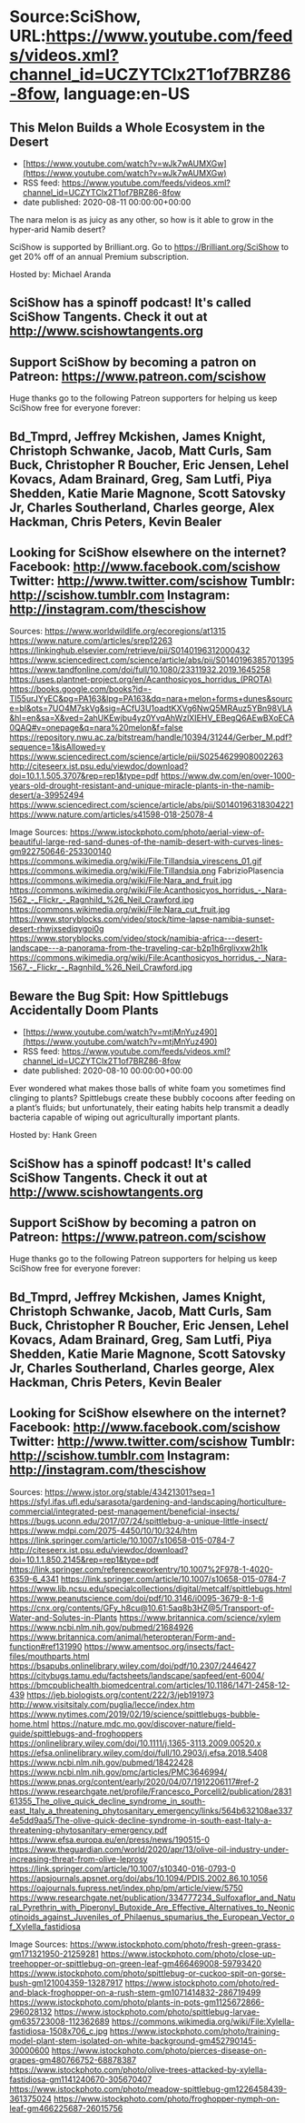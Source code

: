 # Source:SciShow, URL:https://www.youtube.com/feeds/videos.xml?channel_id=UCZYTClx2T1of7BRZ86-8fow, language:en-US

## This Melon Builds a Whole Ecosystem in the Desert
 - [https://www.youtube.com/watch?v=wJk7wAUMXGw](https://www.youtube.com/watch?v=wJk7wAUMXGw)
 - RSS feed: https://www.youtube.com/feeds/videos.xml?channel_id=UCZYTClx2T1of7BRZ86-8fow
 - date published: 2020-08-11 00:00:00+00:00

The nara melon is as juicy as any other, so how is it able to grow in the hyper-arid Namib desert?

SciShow is supported by Brilliant.org. Go to https://Brilliant.org/SciShow to get 20% off of an annual Premium subscription.

Hosted by: Michael Aranda 

SciShow has a spinoff podcast! It's called SciShow Tangents. Check it out at http://www.scishowtangents.org
----------
Support SciShow by becoming a patron on Patreon: https://www.patreon.com/scishow
----------
Huge thanks go to the following Patreon supporters for helping us keep SciShow free for everyone forever:

Bd_Tmprd, Jeffrey Mckishen, James Knight, Christoph Schwanke, Jacob, Matt Curls, Sam Buck, Christopher R Boucher, Eric Jensen, Lehel Kovacs, Adam Brainard, Greg, Sam Lutfi, Piya Shedden, Katie Marie Magnone, Scott Satovsky Jr, Charles Southerland, Charles george, Alex Hackman, Chris Peters, Kevin Bealer
----------
Looking for SciShow elsewhere on the internet?
Facebook: http://www.facebook.com/scishow
Twitter: http://www.twitter.com/scishow
Tumblr: http://scishow.tumblr.com
Instagram: http://instagram.com/thescishow
----------
Sources:
https://www.worldwildlife.org/ecoregions/at1315 https://www.nature.com/articles/srep12263 https://linkinghub.elsevier.com/retrieve/pii/S0140196312000432 https://www.sciencedirect.com/science/article/abs/pii/S0140196385701395 https://www.tandfonline.com/doi/full/10.1080/23311932.2019.1645258 https://uses.plantnet-project.org/en/Acanthosicyos_horridus_(PROTA) https://books.google.com/books?id=-TI55urJYyEC&pg=PA163&lpg=PA163&dq=nara+melon+forms+dunes&source=bl&ots=7UO4M7skVg&sig=ACfU3U1oadtKXVg6NwQ5MRAuz5YBn98VLA&hl=en&sa=X&ved=2ahUKEwjbu4yz0YvqAhWzlXIEHV_EBegQ6AEwBXoECA0QAQ#v=onepage&q=nara%20melon&f=false https://repository.nwu.ac.za/bitstream/handle/10394/31244/Gerber_M.pdf?sequence=1&isAllowed=y https://www.sciencedirect.com/science/article/pii/S0254629908002263 http://citeseerx.ist.psu.edu/viewdoc/download?doi=10.1.1.505.3707&rep=rep1&type=pdf https://www.dw.com/en/over-1000-years-old-drought-resistant-and-unique-miracle-plants-in-the-namib-desert/a-39952494 https://www.sciencedirect.com/science/article/abs/pii/S0140196318304221 https://www.nature.com/articles/s41598-018-25078-4

Image Sources:
https://www.istockphoto.com/photo/aerial-view-of-beautiful-large-red-sand-dunes-of-the-namib-desert-with-curves-lines-gm922750646-253300140 https://commons.wikimedia.org/wiki/File:Tillandsia_virescens_01.gif https://commons.wikimedia.org/wiki/File:Tillandsia.png FabrizioPlasencia https://commons.wikimedia.org/wiki/File:Nara_and_fruit.jpg https://commons.wikimedia.org/wiki/File:Acanthosicyos_horridus_-_Nara-1562_-_Flickr_-_Ragnhild_%26_Neil_Crawford.jpg https://commons.wikimedia.org/wiki/File:Nara_cut_fruit.jpg https://www.storyblocks.com/video/stock/time-lapse-namibia-sunset-desert-rhwjxsediqygoi0g https://www.storyblocks.com/video/stock/namibia-africa---desert-landscape---a-panorama-from-the-traveling-car-b2p1h6rglivxw2h1k https://commons.wikimedia.org/wiki/File:Acanthosicyos_horridus_-_Nara-1567_-_Flickr_-_Ragnhild_%26_Neil_Crawford.jpg

## Beware the Bug Spit: How Spittlebugs Accidentally Doom Plants
 - [https://www.youtube.com/watch?v=mtjMnYuz490](https://www.youtube.com/watch?v=mtjMnYuz490)
 - RSS feed: https://www.youtube.com/feeds/videos.xml?channel_id=UCZYTClx2T1of7BRZ86-8fow
 - date published: 2020-08-10 00:00:00+00:00

Ever wondered what makes those balls of white foam you sometimes find clinging to plants? Spittlebugs create these bubbly cocoons after feeding on a plant’s fluids; but unfortunately, their eating habits help transmit a deadly bacteria capable of wiping out agriculturally important plants.

Hosted by: Hank Green

SciShow has a spinoff podcast! It's called SciShow Tangents. Check it out at http://www.scishowtangents.org
----------
Support SciShow by becoming a patron on Patreon: https://www.patreon.com/scishow
----------
Huge thanks go to the following Patreon supporters for helping us keep SciShow free for everyone forever:

Bd_Tmprd, Jeffrey Mckishen, James Knight, Christoph Schwanke, Jacob, Matt Curls, Sam Buck, Christopher R Boucher, Eric Jensen, Lehel Kovacs, Adam Brainard, Greg, Sam Lutfi, Piya Shedden, Katie Marie Magnone, Scott Satovsky Jr, Charles Southerland, Charles george, Alex Hackman, Chris Peters, Kevin Bealer
----------
Looking for SciShow elsewhere on the internet?
Facebook: http://www.facebook.com/scishow
Twitter: http://www.twitter.com/scishow
Tumblr: http://scishow.tumblr.com
Instagram: http://instagram.com/thescishow
----------
Sources:
https://www.jstor.org/stable/43421301?seq=1
https://sfyl.ifas.ufl.edu/sarasota/gardening-and-landscaping/horticulture-commercial/integrated-pest-management/beneficial-insects/
https://bugs.uconn.edu/2017/07/24/spittlebug-a-unique-little-insect/
https://www.mdpi.com/2075-4450/10/10/324/htm
https://link.springer.com/article/10.1007/s10658-015-0784-7
http://citeseerx.ist.psu.edu/viewdoc/download?doi=10.1.1.850.2145&rep=rep1&type=pdf
https://link.springer.com/referenceworkentry/10.1007%2F978-1-4020-6359-6_4341
https://link.springer.com/article/10.1007/s10658-015-0784-7
https://www.lib.ncsu.edu/specialcollections/digital/metcalf/spittlebugs.html
https://www.peanutscience.com/doi/pdf/10.3146/i0095-3679-8-1-6
https://cnx.org/contents/GFy_h8cu@10.61:5aq8b3HZ@5/Transport-of-Water-and-Solutes-in-Plants
https://www.britannica.com/science/xylem
https://www.ncbi.nlm.nih.gov/pubmed/21684926
https://www.britannica.com/animal/heteropteran/Form-and-function#ref131990
https://www.amentsoc.org/insects/fact-files/mouthparts.html
https://bsapubs.onlinelibrary.wiley.com/doi/pdf/10.2307/2446427
https://citybugs.tamu.edu/factsheets/landscape/sapfeed/ent-6004/
https://bmcpublichealth.biomedcentral.com/articles/10.1186/1471-2458-12-439
https://jeb.biologists.org/content/222/3/jeb191973
http://www.visitsitaly.com/puglia/lecce/index.htm
https://www.nytimes.com/2019/02/19/science/spittlebugs-bubble-home.html
https://nature.mdc.mo.gov/discover-nature/field-guide/spittlebugs-and-froghoppers
https://onlinelibrary.wiley.com/doi/10.1111/j.1365-3113.2009.00520.x
https://efsa.onlinelibrary.wiley.com/doi/full/10.2903/j.efsa.2018.5408
https://www.ncbi.nlm.nih.gov/pubmed/18422428
https://www.ncbi.nlm.nih.gov/pmc/articles/PMC3646994/
https://www.pnas.org/content/early/2020/04/07/1912206117#ref-2
https://www.researchgate.net/profile/Francesco_Porcelli2/publication/283161355_The_olive_quick_decline_syndrome_in_south-east_Italy_a_threatening_phytosanitary_emergency/links/564b632108ae3374e5dd9aa5/The-olive-quick-decline-syndrome-in-south-east-Italy-a-threatening-phytosanitary-emergency.pdf
https://www.efsa.europa.eu/en/press/news/190515-0
https://www.theguardian.com/world/2020/apr/13/olive-oil-industry-under-increasing-threat-from-olive-leprosy
https://link.springer.com/article/10.1007/s10340-016-0793-0
https://apsjournals.apsnet.org/doi/abs/10.1094/PDIS.2002.86.10.1056
https://oajournals.fupress.net/index.php/pm/article/view/5750
https://www.researchgate.net/publication/334777234_Sulfoxaflor_and_Natural_Pyrethrin_with_Piperonyl_Butoxide_Are_Effective_Alternatives_to_Neonicotinoids_against_Juveniles_of_Philaenus_spumarius_the_European_Vector_of_Xylella_fastidiosa

Image Sources:
https://www.istockphoto.com/photo/fresh-green-grass-gm171321950-21259281
https://www.istockphoto.com/photo/close-up-treehopper-or-spittlebug-on-green-leaf-gm466469008-59793420
https://www.istockphoto.com/photo/spittlebug-or-cuckoo-spit-on-gorse-bush-gm121004359-13287917
https://www.istockphoto.com/photo/red-and-black-froghopper-on-a-rush-stem-gm1071414832-286719499
https://www.istockphoto.com/photo/plants-in-pots-gm1125672866-296028132
https://www.istockphoto.com/photo/spittlebug-larvae-gm635723008-112362689
https://commons.wikimedia.org/wiki/File:Xylella-fastidiosa-1508x706_c.jpg
https://www.istockphoto.com/photo/training-model-plant-stem-isolated-on-white-background-gm452790145-30000600
https://www.istockphoto.com/photo/pierces-disease-on-grapes-gm480766752-68878387
https://www.istockphoto.com/photo/olive-trees-attacked-by-xylella-fastidiosa-gm1141240670-305670407
https://www.istockphoto.com/photo/meadow-spittlebug-gm1226458439-361375024
https://www.istockphoto.com/photo/froghopper-nymph-on-leaf-gm466225687-26015756

